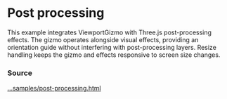 <script setup lang="ts">
const type = new URLSearchParams(window.location.search).get("type") || "sphere";
</script>

# Post processing

<IframeContainer :url="`post-processing.html?type=${type}`" />

This example integrates ViewportGizmo with Three.js post-processing effects. The gizmo operates alongside visual effects, providing an orientation guide without interfering with post-processing layers. Resize handling keeps the gizmo and effects responsive to screen size changes.

### Source

[...samples/post-processing.html](https://github.com/Fennec-hub/three-viewport-gizmo/blob/main/docs/public/samples/post-processing.html)
